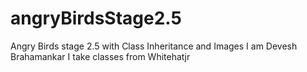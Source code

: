 # angryBirdsStage2.5
Angry Birds stage 2.5 with Class Inheritance and Images
I am Devesh Brahamankar
I take classes from Whitehatjr